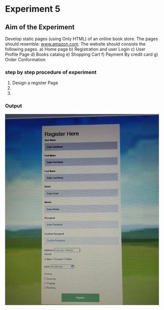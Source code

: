 # Experiment 5

## Aim of the Experiment
Develop static pages (using Only HTML) of an online book store. The pages should resemble: www.amazon.com. The website should consists the following pages.
a) Home page
b) Registration and user Login
c) User Profile Page
d) Books catalog
e) Shopping Cart
f) Payment By credit card
g) Order Conformation 


### step by step procedure of experiment
1. Design a register Page
2.
3.


### Output

![output](output.jpeg)

